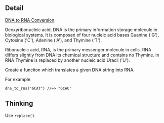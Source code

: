 ## Detail

[DNA to RNA Conversion](https://www.codewars.com/kata/5556282156230d0e5e000089)

Deoxyribonucleic acid, DNA is the primary information storage molecule in biological systems. It is composed of four nucleic acid bases Guanine ('G'), Cytosine ('C'), Adenine ('A'), and Thymine ('T'). 

Ribonucleic acid, RNA, is the primary messenger molecule in cells. RNA differs slightly from DNA its chemical structure and contains no Thymine. In RNA Thymine is replaced by another nucleic acid Uracil ('U').

Create a funciton which translates a given DNA string into RNA.

For example:

```
dna_to_rna("GCAT") //=> "GCAU"
```

## Thinking 

Use `replace()`.